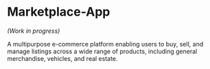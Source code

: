# Marketplace-App

_(Work in progress)_

A multipurpose e-commerce platform enabling users to buy, sell, and manage listings across a wide range of products, including general merchandise, vehicles, and real estate.

